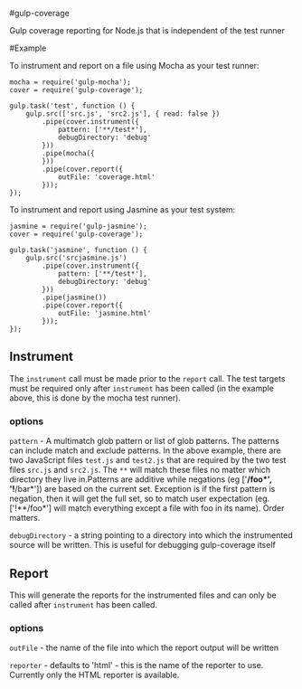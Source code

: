 #gulp-coverage

Gulp coverage reporting for Node.js that is independent of the test runner

#Example

To instrument and report on a file using Mocha as your test runner:

    mocha = require('gulp-mocha');
    cover = require('gulp-coverage');

    gulp.task('test', function () {
        gulp.src(['src.js', 'src2.js'], { read: false })
            .pipe(cover.instrument({
                pattern: ['**/test*'],
                debugDirectory: 'debug'
            }))
            .pipe(mocha({
            }))
            .pipe(cover.report({
                outFile: 'coverage.html'
            }));
    });

To instrument and report using Jasmine as your test system:

    jasmine = require('gulp-jasmine');
    cover = require('gulp-coverage');

    gulp.task('jasmine', function () {
        gulp.src('srcjasmine.js')
            .pipe(cover.instrument({
                pattern: ['**/test*'],
                debugDirectory: 'debug'
            }))
            .pipe(jasmine())
            .pipe(cover.report({
                outFile: 'jasmine.html'
            }));
    });


## Instrument

The `instrument` call must be made prior to the `report` call. The test targets must be required only after `instrument` has been called (in the example above, this is done by the mocha test runner).

### options

`pattern` - A multimatch glob pattern or list of glob patterns. The patterns can include match and exclude patterns. In the above example, there are two JavaScript files `test.js` and `test2.js` that are required by the two test files `src.js` and `src2.js`. The `**` will match these files no matter which directory they live in.Patterns are additive while negations (eg ['**/foo*', '!**/bar*']) are based on the current set. Exception is if the first pattern is negation, then it will get the full set, so to match user expectation (eg. ['!**/foo*'] will match everything except a file with foo in its name). Order matters. 

`debugDirectory` - a string pointing to a directory into which the instrumented source will be written. This is useful for debugging gulp-coverage itself

## Report

This will generate the reports for the instrumented files and can only be called after `instrument` has been called.

### options

`outFile` - the name of the file into which the report output will be written

`reporter` - defaults to 'html' - this is the name of the reporter to use. Currently only the HTML reporter is available.

